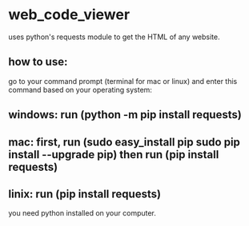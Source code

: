 # web_code_viewer
uses python's requests module to get the HTML of any website.
## how to use:
go to your command prompt (terminal for mac or linux)
and enter this command based on your operating system:
## windows: run (python -m pip install requests)
## mac: first, run (sudo easy_install pip sudo pip install --upgrade pip) then run (pip install requests)
## linix: run (pip install requests)
you need python installed on your computer.
